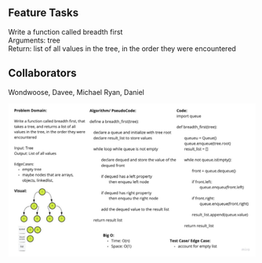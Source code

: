 ## Feature Tasks
Write a function called breadth first  
Arguments: tree  
Return: list of all values in the tree, in the order they were encountered  

## Collaborators
Wondwoose, Davee, Michael Ryan, Daniel  

![screenshot](https://github.com/prabin544/data-structures-and-algorithms/blob/tree-breadth-first/python/code_challenges/assets/breadth_first.jpg)


